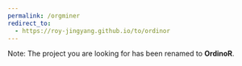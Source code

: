 ```yaml
---
permalink: /orgminer
redirect_to:
  - https://roy-jingyang.github.io/to/ordinor
---
```


Note: The project you are looking for has been renamed to **OrdinoR**.
